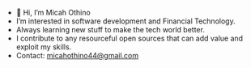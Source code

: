 - 👋 Hi, I’m Micah Othino
- I’m interested in software development and Financial Technology.
- Always learning new stuff to make the tech world better.
- I contribute to any resourceful open sources that can add value and exploit my skills.
- Contact: micahothino44@gmail.com

<!---
Othino/Othino is a ✨ special ✨ repository because its `README.md` (this file) appears on your GitHub profile.
You can click the Preview link to take a look at your changes.
--->
